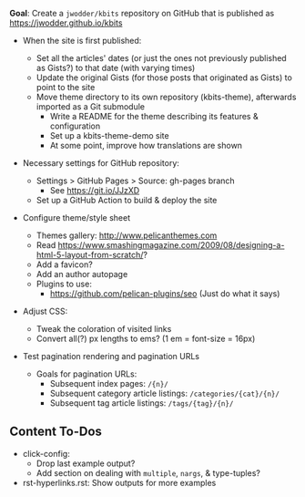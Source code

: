 **Goal**: Create a `jwodder/kbits` repository on GitHub that is published as
<https://jwodder.github.io/kbits>

- When the site is first published:
    - Set all the articles' dates (or just the ones not previously published as
      Gists?) to that date (with varying times)
    - Update the original Gists (for those posts that originated as Gists) to
      point to the site
    - Move theme directory to its own repository (kbits-theme), afterwards
      imported as a Git submodule
        - Write a README for the theme describing its features & configuration
        - Set up a kbits-theme-demo site
        - At some point, improve how translations are shown

- Necessary settings for GitHub repository:
    - Settings > GitHub Pages > Source: gh-pages branch
        - See <https://git.io/JJzXD>
    - Set up a GitHub Action to build & deploy the site

- Configure theme/style sheet
    - Themes gallery: <http://www.pelicanthemes.com>
    - Read <https://www.smashingmagazine.com/2009/08/designing-a-html-5-layout-from-scratch/>?
    - Add a favicon?
    - Add an author autopage
    - Plugins to use:
        - <https://github.com/pelican-plugins/seo> (Just do what it says)

- Adjust CSS:
    - Tweak the coloration of visited links
    - Convert all(?) px lengths to ems? (1 em = font-size = 16px)

- Test pagination rendering and pagination URLs
    - Goals for pagination URLs:
        - Subsequent index pages: `/{n}/`
        - Subsequent category article listings: `/categories/{cat}/{n}/`
        - Subsequent tag article listings: `/tags/{tag}/{n}/`


Content To-Dos
--------------
- click-config:
    - Drop last example output?
    - Add section on dealing with `multiple`, `nargs`, & type-tuples?
- rst-hyperlinks.rst: Show outputs for more examples
